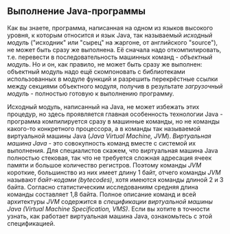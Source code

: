## Выполнение Java-программы

Как вы знаете, программа, написанная на одном из языков высокого уровня, к которым относится и язык Java, так называемый _исходный модуль_ ("исходник" или "сырец" на жаргоне, от английского "source"), не может быть сразу же выполнена. Её сначала надо откомпилировать, т.е. перевести в последовательность машинных команд - _объектный модуль_. Но и он, как правило, не может быть сразу же выполнен: объектный модуль надо ещё скомпоновать с библиотеками использованных в модуле функций и разрешить перекрёстные ссылки между секциями объектного модуля, получив в результате _загрузочный модуль_ - полностью готовую к выполнению программу.

Исходный модуль, написанный на Java, не может избежать этих процедур, но здесь проявляется главная особенность технологии Java - программа компилируется сразу в машинные команды, но не команды какого-то конкретного процессора, а в команды так называемой виртуальной машины Java (_Java Virtual Machine, JVM_). _Виртуальная машина Java_ - это совокупность команд вместе с системой их выполнения. Для специалистов скажем, что виртуальная машина Java полностью стековая, так что не требуется сложная адресация ячеек памяти и большое количество регистров. Поэтому команды _JVM_ короткие, большинство из них имеет длину 1 байт, отчего команды _JVM_ называют _байт-кодами (bytecodes)_, хотя имеются команды длиной 2 и 3 байта. Согласно статистическим исследованиям средняя длина команды составляет 1,8 байта. Полное описание команд и всей архитектуры _JVM_ содержится в _спецификации виртуальной машины Java (Virtual Machine Specification, VMS)_. Если вы хотите в точности узнать, как работает виртуальная машина Java, ознакомьтесь с этой спецификацией. 


